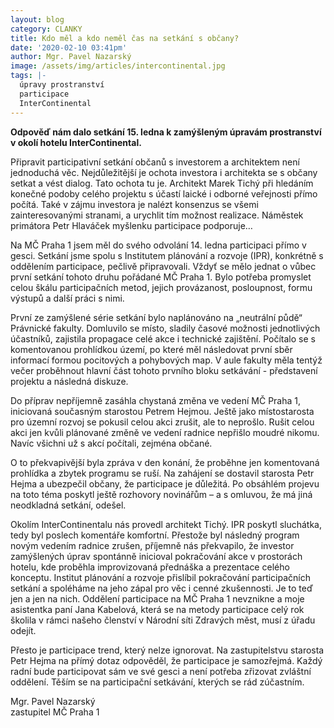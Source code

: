 ```yaml
---
layout: blog
category: CLANKY
title: Kdo měl a kdo neměl čas na setkání s občany?
date: '2020-02-10 03:41pm'
author: Mgr. Pavel Nazarský
image: /assets/img/articles/intercontinental.jpg
tags: |-
  úpravy prostranství
  participace
  InterContinental
---
```

**Odpověď nám dalo setkání 15. ledna k zamýšleným úpravám prostranství v okolí hotelu InterContinental.**

Připravit participativní setkání občanů s investorem a architektem není jednoduchá věc. Nejdůležitější je ochota investora i architekta se s občany setkat a vést dialog. Tato ochota tu je. Architekt Marek Tichý při hledáním konečné podoby celého projektu s účastí laické i odborné veřejnosti přímo počítá. Také v zájmu investora je nalézt konsenzus se všemi zainteresovanými stranami, a urychlit tím možnost realizace. Náměstek primátora Petr Hlaváček myšlenku participace podporuje…

Na MČ Praha 1 jsem měl do svého odvolání 14. ledna participaci přímo v gesci. Setkání jsme spolu s Institutem plánování a rozvoje (IPR), konkrétně s oddělením participace, pečlivě připravovali. Vždyť se mělo jednat o vůbec první setkání tohoto druhu pořádané MČ Praha 1. Bylo potřeba promyslet celou škálu participačních metod, jejich provázanost, posloupnost, formu výstupů a další práci s nimi.

První ze zamýšlené série setkání bylo naplánováno na „neutrální půdě“ Právnické fakulty. Domluvilo se místo, sladily časové možnosti jednotlivých účastníků, zajistila propagace celé akce i technické zajištění. Počítalo se s komentovanou prohlídkou území, po které měl následovat první sběr informací formou pocitových a pohybových map. V aule fakulty měla tentýž večer proběhnout hlavní část tohoto prvního bloku setkávání - představení projektu a následná diskuze.

Do příprav nepříjemně zasáhla chystaná změna ve vedení MČ Praha 1, iniciovaná současným starostou Petrem Hejmou. Ještě jako místostarosta pro územní rozvoj se pokusil celou akci zrušit, ale to neprošlo. Rušit celou akci jen kvůli plánované změně ve vedení radnice nepřišlo moudré nikomu. Navíc všichni už s akcí počítali, zejména občané.

O to překvapivější byla zpráva v den konání, že proběhne jen komentovaná prohlídka a zbytek programu se ruší. Na zahájení se dostavil starosta Petr Hejma a ubezpečil občany, že participace je důležitá. Po obsáhlém projevu na toto téma poskytl ještě rozhovory novinářům – a s omluvou, že má jiná neodkladná setkání, odešel.

Okolím InterContinentalu nás provedl architekt Tichý. IPR poskytl sluchátka, tedy byl poslech komentáře komfortní. Přestože byl následný program novým vedením radnice zrušen, příjemně nás překvapilo, že investor zamýšlených úprav spontánně inicioval pokračování akce v prostorách hotelu, kde proběhla improvizovaná přednáška a prezentace celého konceptu. Institut plánování a rozvoje přislíbil pokračování participačních setkání a spoléháme na jeho zápal pro věc i cenné zkušennosti. Je to teď jen a jen na nich. Oddělení participace na MČ Praha 1 nevznikne a moje asistentka paní Jana Kabelová, která se na metody participace celý rok školila v rámci našeho členství v Národní síti Zdravých měst, musí z úřadu odejít.

Přesto je participace trend, který nelze ignorovat. Na zastupitelstvu starosta Petr Hejma na přímý dotaz odpověděl, že participace je samozřejmá. Každý radní bude participovat sám ve své gesci a není potřeba zřizovat zvláštní oddělení. Těším se na participační setkávání, kterých se rád zúčastním.

Mgr. Pavel Nazarský\
zastupitel MČ Praha 1
